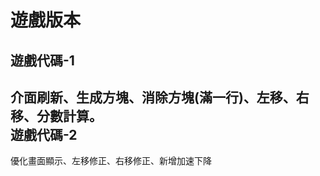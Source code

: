 遊戲版本
====
遊戲代碼-1 </br> 
----

介面刷新、生成方塊、消除方塊(滿一行)、左移、右移、分數計算。  
遊戲代碼-2  
---
優化畫面顯示、左移修正、右移修正、新增加速下降  
